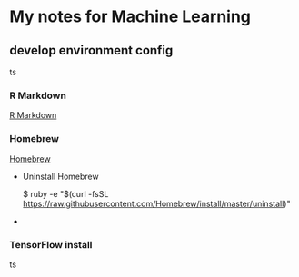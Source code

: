 # My notes for Machine Learning

## develop environment config
ts

### R Markdown
[R Markdown](http://rmarkdown.rstudio.com)

### Homebrew
[Homebrew](https://brew.sh/)
* Uninstall Homebrew


    $ ruby -e "$(curl -fsSL https://raw.githubusercontent.com/Homebrew/install/master/uninstall)"

* 


### TensorFlow install
ts
